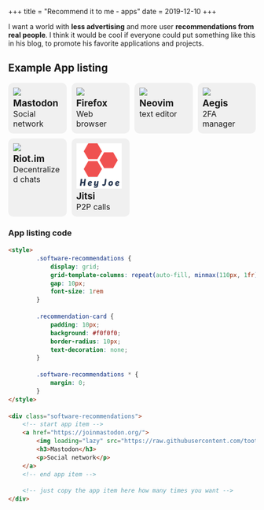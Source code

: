 +++
title = "Recommend it to me - apps"
date = 2019-12-10
+++

I want a world with **less advertising** and more user **recommendations from real people**.
I think it would be cool if everyone could put something like this in his blog,
to promote his favorite applications and projects.


## Example App listing

<style>
		.software-recommendations {
            display: grid;
            grid-template-columns: repeat(auto-fill, minmax(110px, 1fr));
            gap: 10px;
            font-size: 1rem
        }

        .recommendation-card {
            padding: 10px;
            background: #f0f0f0;
            border-radius: 10px;
            text-decoration: none;
        }

        .software-recommendations * {
            margin: 0;
        }
</style>
<div class="software-recommendations">
	<a class="recommendation-card" href="https://joinmastodon.org/">
	        <img loading="lazy" src="https://raw.githubusercontent.com/tootsuite/mastodon/master/public/android-chrome-192x192.png">
	        <h3>Mastodon</h3>
	        <p>Social network</p>
	</a>
	<a class="recommendation-card" href="https://www.mozilla.org/en-US/firefox/new/">
	        <img loading="lazy" src="https://upload.wikimedia.org/wikipedia/commons/thumb/a/a0/Firefox_logo%2C_2019.svg/1200px-Firefox_logo%2C_2019.svg.png">
	        <h3>Firefox</h3>
	        <p>Web browser</p>
	</a>
	<a class="recommendation-card" href="https://neovim.io/">
	        <img loading="lazy" src="https://avatars2.githubusercontent.com/u/6471485?s=200&v=4">
	        <h3>Neovim</h3>
	        <p>text editor</p>
	</a>
	<a class="recommendation-card" href="https://getaegis.app/">
	        <img loading="lazy" src="https://getaegis.app/dist/images/icon.png">
	        <h3>Aegis</h3>
	        <p>2FA manager</p>
	</a>
	<a class="recommendation-card" href="https://about.riot.im/">
	        <img loading="lazy" src="https://riot.im/app/welcome/images/logo.svg">
	        <h3>Riot.im</h3>
	        <p>Decentralized chats</p>
	</a>
	<a class="recommendation-card" href="https://meet.jit.si/">
		<img loading="lazy" src="https://raw.githubusercontent.com/jitsi/jitsi-meet/master/images/apple-touch-icon.png">
		<h3>Jitsi</h3>
		<p>P2P calls</p>
	</a>
	
</div>

### App listing code
```html
<style>
		.software-recommendations {
            display: grid;
            grid-template-columns: repeat(auto-fill, minmax(110px, 1fr));
            gap: 10px;
            font-size: 1rem
        }

        .recommendation-card {
            padding: 10px;
            background: #f0f0f0;
            border-radius: 10px;
            text-decoration: none;
        }

        .software-recommendations * {
            margin: 0;
        }
</style>

<div class="software-recommendations">
	<!-- start app item -->
	<a href="https://joinmastodon.org/">
		<img loading="lazy" src="https://raw.githubusercontent.com/tootsuite/mastodon/master/public/android-chrome-192x192.png">
		<h3>Mastodon</h3>
		<p>Social network</p>
	</a>
	<!-- end app item -->

	<!-- just copy the app item here how many times you want -->
</div>

```